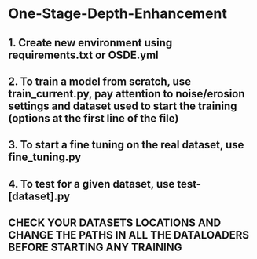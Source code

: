 # One-Stage-Depth-Enhancement

## 1. Create new environment using requirements.txt or OSDE.yml
## 2. To train a model from scratch, use train_current.py, pay attention to noise/erosion settings and dataset used to start the training (options at the first line of the file)
## 3. To start a fine tuning on the real dataset, use fine_tuning.py
## 4. To test for a given dataset, use test-[dataset].py

## CHECK YOUR DATASETS LOCATIONS AND CHANGE THE PATHS IN ALL THE DATALOADERS BEFORE STARTING ANY TRAINING
